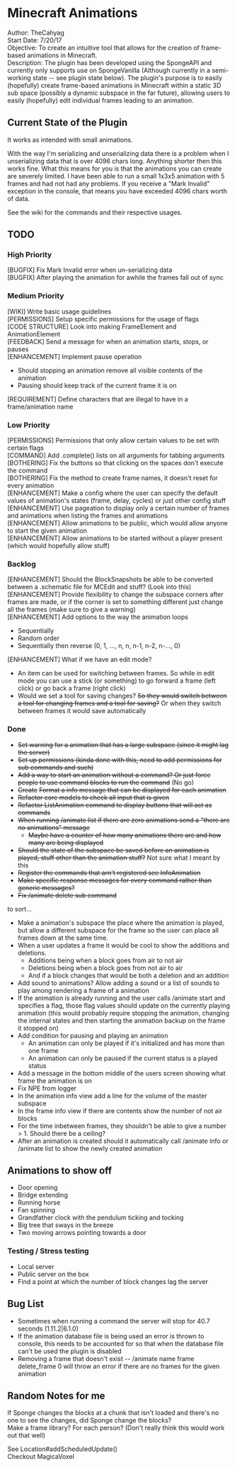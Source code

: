 # Minecraft Animations
Author: TheCahyag  
Start Date: 7/20/17  
Objective: To create an intuitive tool that allows for the creation of frame-based animations in Minecraft.  
Description: The plugin has been developed using the SpongeAPI and currently only
supports use on SpongeVanilla (Although currently in a semi-working state -- see plugin state below). The plugin's
purpose is to easily (hopefully) create frame-based animations in Minecraft within a static 3D sub
space (possibly a dynamic subspace in the far future), allowing users to easily (hopefully) edit individual 
frames leading to an animation.

## Current State of the Plugin
It works as intended with small animations.  
  
With the way I'm serializing and unserializing data there is a problem when I unserializing  data that is 
over 4096 chars long. Anything shorter then this works fine. What this means for you is that the animations 
you can create are severely limited. I have been able to run a small 1x3x5 animation with 5 frames and had not 
had any problems. If you receive a "Mark Invalid" exception in the console, that means you have exceeded 
4096 chars worth of data. 

See the wiki for the commands and their respective usages.

## TODO
### High Priority
[BUGFIX] Fix Mark Invalid error when un-serializing data  
[BUGFIX] After playing the animation for awhile the frames fall out of sync
### Medium Priority
[WIKI] Write basic usage guidelines  
[PERMISSIONS] Setup specific permissions for the usage of flags  
[CODE STRUCTURE] Look into making FrameElement and AnimationElement  
[FEEDBACK] Send a message for when an animation starts, stops, or pauses  
[ENHANCEMENT] Implement pause operation
* Should stopping an animation remove all visible contents of the animation
* Pausing should keep track of the current frame it is on  

[REQUIREMENT] Define characters that are illegal to have in a frame/animation name  
### Low Priority
[PERMISSIONS] Permissions that only allow certain values to be set with certain flags  
[COMMAND] Add .complete() lists on all arguments for tabbing arguments  
[BOTHERING] Fix the buttons so that clicking on the spaces don't execute the command  
[BOTHERING] Fix the method to create frame names, it doesn't reset for every animation  
[ENHANCEMENT] Make a config where the user can specify the default values of animation's states (frame, delay, cycles) or just other config stuff  
[ENHANCEMENT] Use pageation to display only a certain number of frames and animations when listing the frames and animations  
[ENHANCEMENT] Allow animations to be public, which would allow anyone to start the given animation  
[ENHANCEMENT] Allow animations to be started without a player present (which would hopefully allow stuff)  
### Backlog
[ENHANCEMENT] Should the BlockSnapshots be able to be converted between a .schematic file for MCEdit and stuff? (Look into this)  
[ENHANCEMENT] Provide flexibility to change the subspace corners after frames are made, or if the corner is set to something different just change all the frames (make sure to give a warning)  
[ENHANCEMENT] Add options to the way the animation loops
* Sequentially 
* Random order
* Sequentially then reverse (0, 1, ..., n, n, n-1, n-2, n-..., 0)  

[ENHANCEMENT] What if we have an edit mode? 
* An item can be used for switching between frames. So while in edit mode you can use a stick (or something) to go forward a frame (left click) or go back a frame (right click)
* Would we set a tool for saving changes? ~~So they would switch between a tool for changing frames and a tool for saving?~~ Or when they switch between frames it would save automatically
### Done
* ~~Set warning for a animation that has a large subspace (since it might lag the server)~~
* ~~Set up permissions (kinda done with this, need to add permissions for sub commands and such)~~
* ~~Add a way to start an animation without a command? Or just force people to use command blocks to run the command~~ (No go)
* ~~Create~~ ~~Format a info message that can be displayed for each animation~~
* ~~Refactor core models to check all input that is given~~
* ~~Refactor ListAnimation command to display buttons that will act as commands~~
* ~~When running /animate list if there are zero animations send a "there are no animations" message~~
    * ~~Maybe have a counter of how many animations there are and how many are being displayed~~
* ~~Should the state of the subspace be saved before an animation is played, stuff other than the animation stuff?~~ Not sure what I meant by this
* ~~Register the commands that arn't registered see InfoAnimation~~
* ~~Make specific response messages for every command rather than generic messages?~~
* ~~Fix /animate delete sub command~~  

to sort...
* Make a animation's subspace the place where the animation is played, but allow a different subspace for the frame so the user can place all frames down at the same time.
* When a user updates a frame it would be cool to show the additions and deletions.
   * Additions being when a block goes from air to not air
   * Deletions being when a block goes from not air to air
   * And if a block changes that would be both a deletion and an addition
* Add sound to animations? Allow adding a sound or a list of sounds to play among rendering a frame of a animation
* If the animation is already running and the user calls /animate start <name> and specifies a flag, those flag values should update on the currently playing animation (this would probably require stopping the animation, changing the internal states and then starting the animation backup on the frame it stopped on)
* Add condition for pausing and playing an animation
    * An animation can only be played if it's initialized and has more than one frame
    * An animation can only be paused if the current status is a played status
* Add a message in the bottom middle of the users screen showing what frame the animation is on
* Fix NPE from logger
* In the animation info view add a line for the volume of the master subspace
* In the frame info view if there are contents show the number of not air blocks
* For the time inbetween frames, they shouldn't be able to give a number > 1. Should there be a ceiling?
* After an animation is created should it automatically call /animate <name> info or /animate list to show the newly created animation

## Animations to show off
* Door opening
* Bridge extending
* Running horse
* Fan spinning
* Grandfather clock with the pendulum ticking and tocking
* Big tree that sways in the breeze
* Two moving arrows pointing towards a door

### Testing / Stress testing
* Local server
* Public server on the box
* Find a point at which the number of block changes lag the server

## Bug List
* Sometimes when running a command the server will stop for 40.7 seconds (1.11.2|6.1.0)
* If the animation database file is being used an error is thrown to console, this needs to be accounted for so that when the database file can't be used the plugin is disabled
* Removing a frame that doesn't exist -- /animate name frame delete_frame 0 will throw an error if there are no frames for the given animation


## Random Notes for me
If Sponge changes the blocks at a chunk that isn't loaded and there's no one to see the changes, 
did Sponge change the blocks?  
Make a frame library? For each person? (Don't really think this would work out that well)

See Location#addScheduledUpdate()  
Checkout MagicaVoxel
